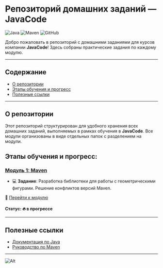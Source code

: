 # Репозиторий домашних заданий — JavaCode

![Java](https://img.shields.io/badge/Java-22-orange?style=flat-round&logo=java&logoColor=white)
![Maven](https://img.shields.io/badge/Maven-4.0.0-blue?style=flat-round&logo=apache-maven&logoColor=white)
![GitHub](https://img.shields.io/badge/GitHub-Repo-success?style=flat-round&logo=github&logoColor=white)


Добро пожаловать в репозиторий с домашними заданиями для курсов компании **JavaCode**!
Здесь собраны практические задания по каждому модулю.

---

## Содержание

- [О репозитории](#о-репозитории)
- [Этапы обучения и прогресс](#этапы-обучения-и-прогресс)
- [Полезные ссылки](#полезные-ссылки)

---

## О репозитории

Этот репозиторий структурирован для удобного хранения всех домашних заданий, выполняемых в рамках обучения в **JavaCode**.
Все модули организованы в виде отдельных папок с разделением на модули.


## Этапы обучения и прогресс:


### [Модуль 1: Maven](./1.maven)
- :computer: **Задание**: Разработка библиотеки для работы с геометрическими фигурами.
  Решение конфликтов версий Maven.

:link: [Перейти к модулю](./1.maven)

#### Статус: :fire:  __в прогрессе__

[//]: # (:x:)
[//]: # (:white_check_mark:)
[//]: # (:fire:)

---

## Полезные ссылки
- [Документация по Java](https://docs.oracle.com/en/java/)
- [Руководство по Maven](https://maven.apache.org/guides/index.html)

---
![Alt](https://repobeats.axiom.co/api/embed/03e1cbb66a26480b934cbe83b05a84fe65457036.svg "Repobeats analytics image")
